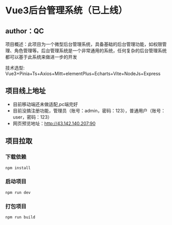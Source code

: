 # Vue3后台管理系统（已上线）
## author：QC
项目概述：此项目为一个微型后台管理系统，具备基础的后台管理功能，如权限管理、角色管理等。后台管理系统是一个非常通用的系统，任何复杂的后台管理系统都可以基于此系统来做进一步的开发

技术选型: Vue3+Pinia+Ts+Axios+Mitt+elementPlus+Echarts+Vite+NodeJs+Express

## 项目线上地址
- 目前移动端还未做适配,pc端完好
- 目前没搞注册功能，管理员（账号：admin，密码：123），普通用户（账号：user，密码：123）
- 网页预览地址：http://43.142.140.207:90

## 项目拉取
### 下载依赖
```
npm install
```

### 启动项目
```
npm run dev
```

### 打包项目
```
npm run build
```


